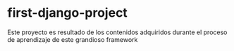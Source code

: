 # first-django-project
Este proyecto es resultado de los contenidos adquiridos durante el proceso de aprendizaje de este grandioso framework
